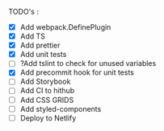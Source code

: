 TODO's :

- [x] Add webpack.DefinePlugin
- [x] Add TS
- [x] Add prettier
- [x] Add unit tests
- [ ] ?Add tslint to check for unused variables
- [x] Add precommit hook for unit tests
- [ ] Add Storybook
- [ ] Add CI to hithub
- [ ] Add CSS GRIDS
- [ ] Add styled-components
- [ ] Deploy to Netlify
